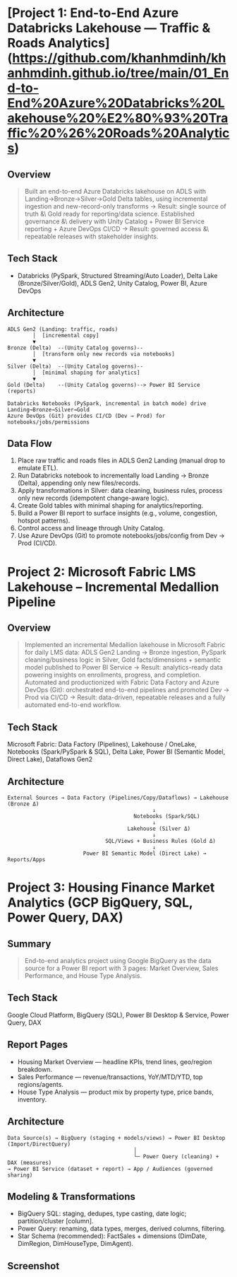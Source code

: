 # [Project 1: End-to-End Azure Databricks Lakehouse — Traffic & Roads Analytics] (https://github.com/khanhmdinh/khanhmdinh.github.io/tree/main/01_End-to-End%20Azure%20Databricks%20Lakehouse%20%E2%80%93%20Traffic%20%26%20Roads%20Analytics)

## Overview
> Built an end-to-end Azure Databricks lakehouse on ADLS with Landing→Bronze→Silver→Gold Delta tables, using incremental ingestion and new-record-only transforms → Result: single source of truth \&\ Gold ready for reporting/data science.
> Established governance \&\ delivery with Unity Catalog + Power BI Service reporting + Azure DevOps CI/CD → Result: governed access \&\ repeatable releases with stakeholder insights.

## Tech Stack
* Databricks (PySpark, Structured Streaming/Auto Loader), Delta Lake (Bronze/Silver/Gold), ADLS Gen2, Unity Catalog, Power BI, Azure DevOps

## Architecture
```postgresql
ADLS Gen2 (Landing: traffic, roads)
        │  [incremental copy]
        ▼
Bronze (Delta)  --(Unity Catalog governs)--
        │  [transform only new records via notebooks]
        ▼
Silver (Delta)  --(Unity Catalog governs)--
        │  [minimal shaping for analytics]
        ▼
Gold (Delta)    --(Unity Catalog governs)--> Power BI Service (reports)

Databricks Notebooks (PySpark, incremental in batch mode) drive Landing→Bronze→Silver→Gold
Azure DevOps (Git) provides CI/CD (Dev → Prod) for notebooks/jobs/permissions

```

## Data Flow
1. Place raw traffic and roads files in ADLS Gen2 Landing (manual drop to emulate ETL).
2. Run Databricks notebook to incrementally load Landing → Bronze (Delta), appending only new files/records.
3. Apply transformations in Silver: data cleaning, business rules, process only new records (idempotent change-aware logic).
4. Create Gold tables with minimal shaping for analytics/reporting.
5. Build a Power BI report to surface insights (e.g., volume, congestion, hotspot patterns).
6. Control access and lineage through Unity Catalog.
7. Use Azure DevOps (Git) to promote notebooks/jobs/config from Dev → Prod (CI/CD).

# Project 2: Microsoft Fabric LMS Lakehouse – Incremental Medallion Pipeline

## Overview
> Implemented an incremental Medallion lakehouse in Microsoft Fabric for daily LMS data: ADLS Gen2 Landing → Bronze ingestion, PySpark cleaning/business logic in Silver, Gold facts/dimensions + semantic model published to Power BI Service → Result: analytics-ready data powering insights on enrollments, progress, and completion.
> Automated and productionized with Fabric Data Factory and Azure DevOps (Git): orchestrated end-to-end pipelines and promoted Dev → Prod via CI/CD → Result: data-driven, repeatable releases and a fully automated end-to-end workflow.

## Tech Stack
Microsoft Fabric: Data Factory (Pipelines), Lakehouse / OneLake, Notebooks (Spark/PySpark & SQL), Delta Lake, Power BI (Semantic Model, Direct Lake), Dataflows Gen2

## Architecture

```
External Sources → Data Factory (Pipelines/Copy/Dataflows) → Lakehouse (Bronze Δ)
                                              ↓
                                        Notebooks (Spark/SQL)
                                              ↓
                                      Lakehouse (Silver Δ)
                                              ↓
                               SQL/Views + Business Rules (Gold Δ)
                                              ↓
                        Power BI Semantic Model (Direct Lake) → Reports/Apps
```


# Project 3: Housing Finance Market Analytics (GCP BigQuery, SQL, Power Query, DAX)

## Summary
> End-to-end analytics project using Google BigQuery as the data source for a Power BI report with 3 pages: Market Overview, Sales Performance, and House Type Analysis.

## Tech Stack
Google Cloud Platform, BigQuery (SQL), Power BI Desktop & Service, Power Query, DAX

## Report Pages
* Housing Market Overview — headline KPIs, trend lines, geo/region breakdown.
* Sales Performance — revenue/transactions, YoY/MTD/YTD, top regions/agents.
* House Type Analysis — product mix by property type, price bands, inventory.

## Architecture
```
Data Source(s) → BigQuery (staging + models/views) → Power BI Desktop (Import/DirectQuery)
                                        │
                                        └─ Power Query (cleaning) + DAX (measures)
→ Power BI Service (dataset + report) → App / Audiences (governed sharing)
```

## Modeling & Transformations
* BigQuery SQL: staging, dedupes, type casting, date logic; partition/cluster [column].
* Power Query: renaming, data types, merges, derived columns, filtering.
* Star Schema (recommended): FactSales + dimensions (DimDate, DimRegion, DimHouseType, DimAgent).

## Screenshot
